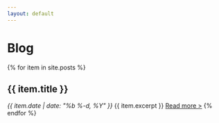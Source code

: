 ```yaml
---
layout: default
---
```


# Blog

{% for item in site.posts %}
  <h2>{{ item.title }}</h2>
  <em>{{ item.date | date: "%b %-d, %Y" }}</em>
  {{ item.excerpt }}
  <a href="{{ item.url }}">Read more ></a>
{% endfor %}
